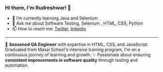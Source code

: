 ### Hi there, I'm Rudreshwar! 👋

- 🌱 I’m currently learning Java and Selenium
- 💬 Ask me about Software Testing, Selenium , HTML, CSS, Python
- 📫 How to reach me: 
[Twitter](https://twitter.com/RudreshwarJha), [linkedin](https://www.linkedin.com/in/rudreshwar-jha-69a722154/)
___
🚀 **Seasoned QA Engineer** with expertise in HTML, CSS, and JavaScript. Graduated from Masai School's intensive training program, I'm on a continuous journey of learning and growth.
✨ Passionate about ensuring **consistent improvements in software quality** through testing and automation.  

